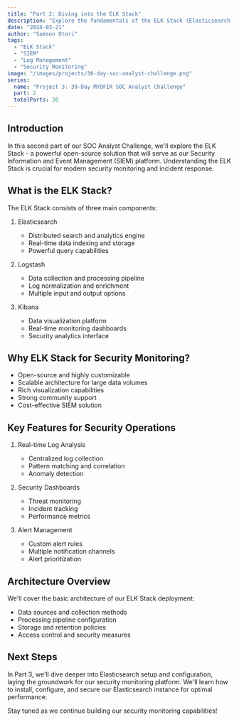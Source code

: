 ```yaml
---
title: "Part 2: Diving into the ELK Stack"
description: "Explore the fundamentals of the ELK Stack (Elasticsearch, Logstash, Kibana) and understand how it forms the backbone of our security monitoring solution."
date: "2024-03-21"
author: "Samson Otori"
tags:
  - "ELK Stack"
  - "SIEM"
  - "Log Management"
  - "Security Monitoring"
image: "/images/projects/30-day-soc-analyst-challenge.png"
series:
  name: "Project 3: 30-Day MYDFIR SOC Analyst Challenge"
  part: 2
  totalParts: 30
---
```


## Introduction

In this second part of our SOC Analyst Challenge, we'll explore the ELK Stack - a powerful open-source solution that will serve as our Security Information and Event Management (SIEM) platform. Understanding the ELK Stack is crucial for modern security monitoring and incident response.

## What is the ELK Stack?

The ELK Stack consists of three main components:

1. Elasticsearch
   - Distributed search and analytics engine
   - Real-time data indexing and storage
   - Powerful query capabilities

2. Logstash
   - Data collection and processing pipeline
   - Log normalization and enrichment
   - Multiple input and output options

3. Kibana
   - Data visualization platform
   - Real-time monitoring dashboards
   - Security analytics interface

## Why ELK Stack for Security Monitoring?

- Open-source and highly customizable
- Scalable architecture for large data volumes
- Rich visualization capabilities
- Strong community support
- Cost-effective SIEM solution

## Key Features for Security Operations

1. Real-time Log Analysis
   - Centralized log collection
   - Pattern matching and correlation
   - Anomaly detection

2. Security Dashboards
   - Threat monitoring
   - Incident tracking
   - Performance metrics

3. Alert Management
   - Custom alert rules
   - Multiple notification channels
   - Alert prioritization

## Architecture Overview

We'll cover the basic architecture of our ELK Stack deployment:

- Data sources and collection methods
- Processing pipeline configuration
- Storage and retention policies
- Access control and security measures

## Next Steps

In Part 3, we'll dive deeper into Elasticsearch setup and configuration, laying the groundwork for our security monitoring platform. We'll learn how to install, configure, and secure our Elasticsearch instance for optimal performance.

Stay tuned as we continue building our security monitoring capabilities! 